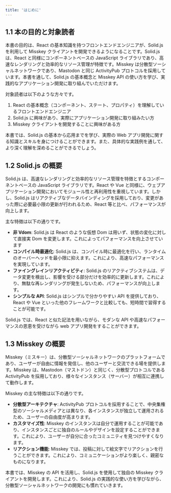 ```yaml
---
title: 'はじめに'
---
```


## 1.1 本の目的と対象読者

本書の目的は、React の基本知識を持つフロントエンドエンジニアが、Solid.js を利用して Misskey クライアントを開発できるようになることです。Solid.js は、React と同様にコンポーネントベースの JavaScript ライブラリであり、高速なレンダリングと効率的なリソース管理が特徴です。Misskey は分散型ソーシャルネットワークであり、Mastodon と同じ ActivityPub プロトコルを採用しています。本書を通して、Solid.js の基本概念と Misskey API の使い方を学び、実践的なアプリケーション開発に取り組んでいただけます。

対象読者は以下のような方々です。

1. React の基本概念（コンポーネント、ステート、プロパティ）を理解しているフロントエンドエンジニア
2. Solid.js に興味があり、実際にアプリケーション開発に取り組みたい方
3. Misskey クライアントを開発することに興味がある方

本書では、Solid.js の基本から応用までを学び、実際の Web アプリ開発に関する知識とスキルを身につけることができます。また、具体的な実践例を通して、より深く理解を深めることができるでしょう。

## 1.2 Solid.js の概要

Solid.js は、高速なレンダリングと効率的なリソース管理を特徴とするコンポーネントベースの JavaScript ライブラリです。React や Vue と同様に、ウェブアプリケーション開発においてモジュール性と再利用性を重視しています。しかし、Solid.js はリアクティブなデータバインディングを採用しており、変更があった際に必要最小限の更新が行われるため、React 等と比べ、パフォーマンスが向上します。

主な特徴は以下の通りです。

- **非 Vdom**: Solid.js は React のような仮想 Dom は用いず、状態の変化に対して直接実 Dom を変更します。これによってパフォーマンスを向上させています
- **コンパイル時最適化**: Solid.js は、コンパイル時に最適化を行い、ランタイムのオーバーヘッドを最小限に抑えます。これにより、高速なパフォーマンスを実現しています。
- **ファイングレインリアクティビティ**: Solid.js のリアクティブシステムは、データ変更を検出し、影響を受ける部分だけを効率的に更新します。これにより、無駄な再レンダリングが発生しないため、パフォーマンスが向上します。
- **シンプルな API**: Solid.js はシンプルで分かりやすい API を提供しており、React や Vue といった他のフレームワークと比較しても、短時間で習得することが可能です。

Solid.js では、React と似た記法を用いながら、モダンな API や高速なパフォーマンスの恩恵を受けながら web アプリ開発をすることができます。

## 1.3 Misskey の概要

Misskey（ミスキー）は、分散型ソーシャルネットワークのプラットフォームであり、ユーザーが自由に情報を発信し、他のユーザーと交流できる場を提供します。Misskey は、Mastodon（マストドン）と同じく、分散型プロトコルである ActivityPub を採用しており、様々なインスタンス（サーバー）が相互に連携して動作します。

Misskey の主な特徴は以下の通りです。

- **分散型アーキテクチャ**: ActivityPub プロトコルを採用することで、中央集権型のソーシャルメディアとは異なり、各インスタンスが独立して運用されるため、ユーザーの自由度が高まります。
- **カスタマイズ性**: Misskey のインスタンスは自分で運用することが可能であり、インスタンスごとに独自のルールやデザインを設定することができます。これにより、ユーザーが自分に合ったコミュニティを見つけやすくなります。
- **リアクション機能**: Misskey では、投稿に対して絵文字でリアクションを行うことができます。これにより、コミュニケーションがより楽しく、親密なものになります。

本書では、Misskey の API を活用し、Solid.js を使用して独自の Misskey クライアントを開発します。これにより、Solid.js の実践的な使い方を学びながら、分散型ソーシャルネットワークの開発にも慣れていきます。
